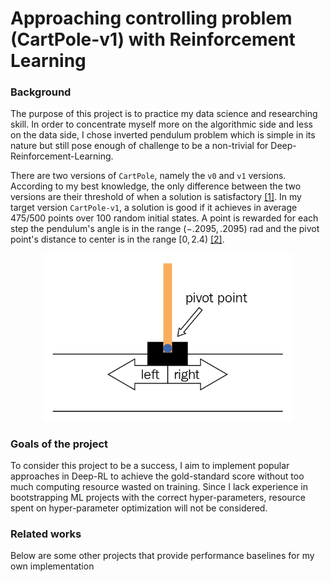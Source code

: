 # Approaching controlling problem (CartPole-v1) with Reinforcement Learning

### Background

The purpose of this project is to practice my data science and researching skill. In order to concentrate myself more on the algorithmic side and less on the data side, I chose inverted pendulum problem which is simple in its nature but still pose enough of challenge to be a non-trivial for Deep-Reinforcement-Learning.

There are two versions of `CartPole`, namely the `v0` and `v1` versions. According to my best knowledge, the only difference between the two versions are their threshold of when a solution is satisfactory [[1]](https://stackoverflow.com/a/56926451). In my target version `CartPole-v1`, a solution is good if it achieves in average $475/500$ points over $100$ random initial states. A point is rewarded for each step the pendulum's angle is in the range $(-.2095, .2095)$ rad and the pivot point's distance to center is in the range $[0, 2.4)$ [[2]](https://www.gymlibrary.dev/environments/classic_control/cart_pole/).  

<p align="center">
<img src="images/cartpole.png" width=400/>
</p>

### Goals of the project

To consider this project to be a success, I aim to implement popular approaches in Deep-RL to achieve the gold-standard score without too much computing resource wasted on training. Since I lack experience in bootstrapping ML projects with the correct hyper-parameters, resource spent on hyper-parameter optimization will not be considered. 

### Related works

 Below are some other projects that provide performance baselines for my own implementation